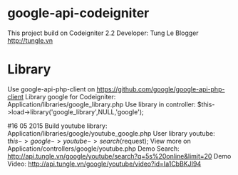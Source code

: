 # google-api-codeigniter 
This project build on Codeigniter 2.2
Developer: Tung Le Blogger http://tungle.vn


# Library
Use google-api-php-client on  https://github.com/google/google-api-php-client
Library google for Codeigniter: Application/libraries/google_library.php
Use library in controller: $this->load->library('google_library',NULL,'google');

#16 05 2015
Build youtube library: Application/libraries/google/youtube_google.php
User library youtube: $this->google->youtube->search($request); 
View more on Application/controllers/google/youtube.php
Demo Search: http://api.tungle.vn/google/youtube/search?q=5s%20online&limit=20
Demo Video: http://api.tungle.vn/google/youtube/video?id=Ia1CbBKJI94

